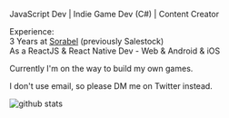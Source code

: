 JavaScript Dev | Indie Game Dev (C#) | Content Creator

Experience:   
3 Years at [Sorabel](https://sorabel.com) (previously Salestock)  
As a ReactJS & React Native Dev - Web & Android & iOS

Currently I'm on the way to build my own games.

I don't use email, so please DM me on Twitter instead.

![github stats](https://github-readme-stats.vercel.app/api?username=dwicao&show_icons=true&cache=0)

